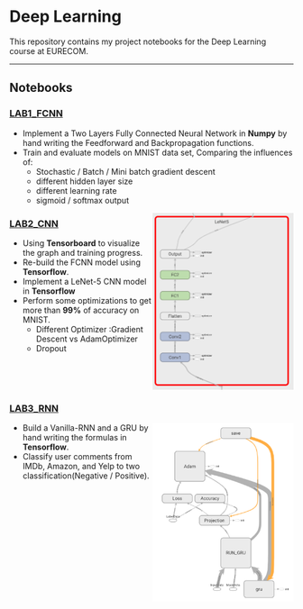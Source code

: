 # Deep Learning
This repository contains my project notebooks for the Deep Learning course at EURECOM.

***

## Notebooks
### [LAB1_FCNN](https://github.com/JZ-LIANG/Deep-Learning/blob/master/LAB1_FCNN/LAB1_FCNN.ipynb)
* Implement a Two Layers Fully Connected Neural Network in **Numpy** by hand writing the Feedforward and Backpropagation functions.  
* Train and evaluate models on MNIST data set, Comparing the influences of:
	 * Stochastic / Batch / Mini batch gradient descent
	 * different hidden layer size
	 * different learning rate
	 * sigmoid / softmax output


<img align="right" src="https://github.com/JZ-LIANG/Deep-Learning/blob/master/LAB2_CNN/images/LeNet.png" width="250">

### [LAB2_CNN](https://github.com/JZ-LIANG/Deep-Learning/blob/master/LAB2_CNN/LAB2_CNN.ipynb)



* Using **Tensorboard** to visualize the graph and training progress.
* Re-build the FCNN model using **Tensorflow**.
* Implement a LeNet-5 CNN model in **Tensorflow**
* Perform some optimizations to get more than **99%** of accuracy on MNIST.
	* Different Optimizer :Gradient Descent vs AdamOptimizer
	* Dropout

<br><br><br>



### [LAB3_RNN](https://github.com/JZ-LIANG/Deep-Learning/blob/master/LAB3_RNN/LAB3_RNN.ipynb)

<img align="right" src="https://github.com/JZ-LIANG/Deep-Learning/blob/master/LAB3_RNN/images/GRU.png" width="250">

* Build a Vanilla-RNN and a GRU by hand writing the formulas in **Tensorflow**.
* Classify user comments  from IMDb, Amazon, and Yelp to two classification(Negative / Positive).
